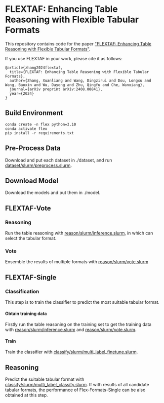 # FLEXTAF: Enhancing Table Reasoning with Flexible Tabular Formats

This repository contains code for the paper ["FLEXTAF: Enhancing Table Reasoning with Flexible Tabular Formats"](https://arxiv.org/abs/2408.08841).

If you use FLEXTAF in your work, please cite it as follows:
```
@article{zhang2024flextaf,
  title={FLEXTAF: Enhancing Table Reasoning with Flexible Tabular Formats},
  author={Zhang, Xuanliang and Wang, Dingzirui and Dou, Longxu and Wang, Baoxin and Wu, Dayong and Zhu, Qingfu and Che, Wanxiang},
  journal={arXiv preprint arXiv:2408.08841},
  year={2024}
}
```

## Build Environment
```
conda create -n flex python=3.10
conda activate flex
pip install -r requirements.txt
```

## Pre-Process Data
Download and put each dataset in ./dataset, and run [dataset/slurm/preprocess.slurm](./dataset/slurm/preprocess.slurm).

## Download Model
Download the models and put them in ./model.

## FLEXTAF-Vote

### Reasoning
Run the table reasoning with [reason/slurm/inference.slurm](./reason/slurm/inference.slurm), in which can select the tabular format.

### Vote
Ensemble the results of multiple formats with [reason/slurm/vote.slurm](./reason/slurm/vote.slurm)

## FLEXTAF-Single

### Classification
This step is to train the classifier to predict the most suitable tabular format.

#### Obtain training data
Firstly run the table reasoning on the training set to get the training data with [reason/slurm/inference.slurm](./reason/slurm/inference.slurm) and [reason/slurm/vote.slurm](./reason/slurm/vote.slurm).

#### Train
Train the classifier with [classify/slurm/multi_label_finetune.slurm](./classify/slurm/multi_label_finetune.slurm).

## Reasoning
Predict the suitable tabular format with [classify/slurm/multi_label_classify.slurm](./classify/slurm/multi_label_classify.slurm). If with results of all candidate tabular formats, the performance of Flex-Formats-Single can be also obtained at this step.
